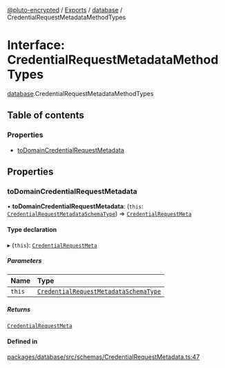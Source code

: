 [@pluto-encrypted](../README.md) / [Exports](../modules.md) / [database](../modules/database.md) / CredentialRequestMetadataMethodTypes

# Interface: CredentialRequestMetadataMethodTypes

[database](../modules/database.md).CredentialRequestMetadataMethodTypes

## Table of contents

### Properties

- [toDomainCredentialRequestMetadata](database.CredentialRequestMetadataMethodTypes.md#todomaincredentialrequestmetadata)

## Properties

### toDomainCredentialRequestMetadata

• **toDomainCredentialRequestMetadata**: (`this`: [`CredentialRequestMetadataSchemaType`](database.CredentialRequestMetadataSchemaType.md)) => [`CredentialRequestMeta`](database.WALLET_SDK_DOMAIN.Anoncreds.CredentialRequestMeta.md)

#### Type declaration

▸ (`this`): [`CredentialRequestMeta`](database.WALLET_SDK_DOMAIN.Anoncreds.CredentialRequestMeta.md)

##### Parameters

| Name | Type |
| :------ | :------ |
| `this` | [`CredentialRequestMetadataSchemaType`](database.CredentialRequestMetadataSchemaType.md) |

##### Returns

[`CredentialRequestMeta`](database.WALLET_SDK_DOMAIN.Anoncreds.CredentialRequestMeta.md)

#### Defined in

[packages/database/src/schemas/CredentialRequestMetadata.ts:47](https://github.com/atala-community-projects/pluto-encrypted/blob/12959ad3/packages/database/src/schemas/CredentialRequestMetadata.ts#L47)
